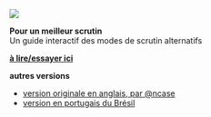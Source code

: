 ![](https://xdeadc0de.github.io/ballot-fr/social/thumbnail.png)

**Pour un meilleur scrutin**     
Un guide interactif des modes de scrutin alternatifs

**[à lire/essayer ici](https://pour-un-meilleur-scrutin.fr)**

**autres versions**
* [version originale en anglais, par @ncase](http://ncase.me/ballot)
* [version en portugais du Brésil](http://www.rafaelviana.com.br/eleicao/)
